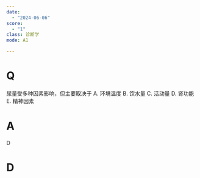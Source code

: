 ```yaml
---
date:
  - "2024-06-06"
score:
  - "1"
class: 诊断学
mode: A1

---
```



# Q
尿量受多种因素影响，但主要取决于
A. 环境温度 B. 饮水量 C. 活动量 D. 肾功能 E. 精神因素

# A

D


# D
